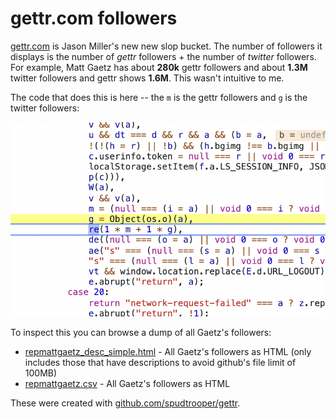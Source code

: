 # gettr.com followers

[gettr.com](http://gettr.com) is Jason Miller's new new slop bucket. The number of followers it displays is the number 
of *gettr* followers + the number of *twitter* followers. For example, Matt Gaetz has about **280k** gettr followers and about **1.3M** twitter followers and gettr shows **1.6M**. This wasn't intuitive to me.

The code that does this is here -- the `m` is the gettr followers and `g` is the twitter followers:

![code](gettr-follower-calc.png)

To inspect this you can browse a dump of all Gaetz's followers:

*   [repmattgaetz_desc_simple.html](repmattgaetz_desc_simple.html) - All Gaetz's followers as HTML (only includes those that have descriptions to avoid github's file limit of 100MB)
*   [repmattgaetz.csv](repmattgaetz.csv) - All Gaetz's followers as HTML


These were created with [github.com/spudtrooper/gettr](https://github.com/spudtrooper/gettr).